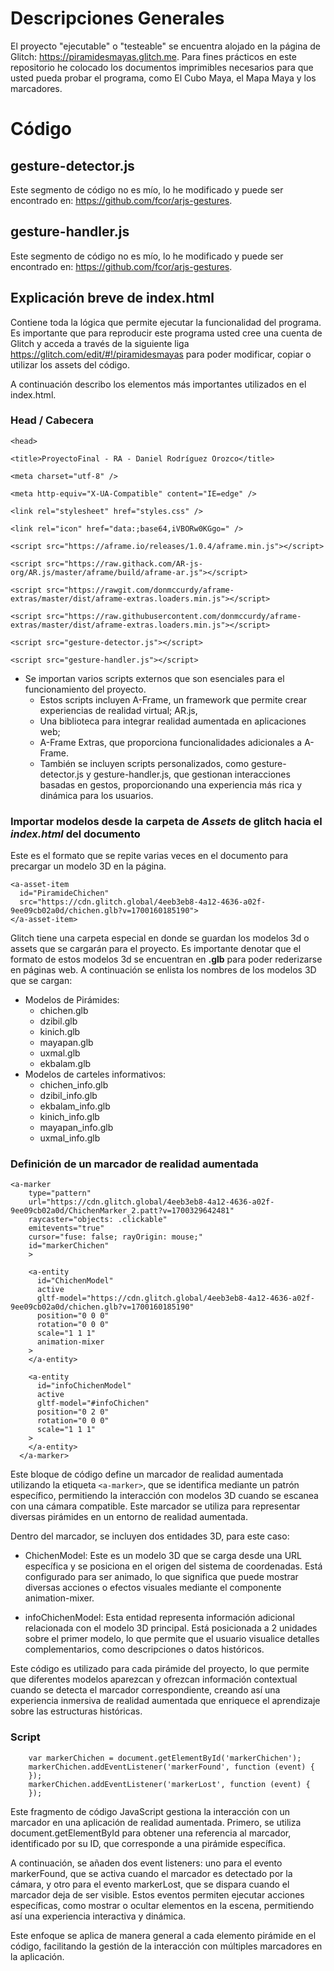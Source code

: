 # Descripciones Generales
El proyecto "ejecutable" o "testeable" se encuentra alojado en la página de Glitch: https://piramidesmayas.glitch.me. Para fines prácticos en este repositorio he colocado los documentos imprimibles necesarios para que usted pueda probar el programa, como El Cubo Maya, el Mapa Maya y los marcadores.

# Código
## gesture-detector.js
Este segmento de código no es mío, lo he modificado y puede ser encontrado en: https://github.com/fcor/arjs-gestures.

## gesture-handler.js
Este segmento de código no es mío, lo he modificado y puede ser encontrado en: https://github.com/fcor/arjs-gestures.

## Explicación breve de index.html
Contiene toda la lógica que permite ejecutar la funcionalidad del programa. Es importante que para reproducir este programa
usted cree una cuenta de Glitch y acceda a través de la siguiente liga https://glitch.com/edit/#!/piramidesmayas para poder 
modificar, copiar o utilizar los assets del código.

A continuación describo los elementos más importantes utilizados en el index.html.
### Head / Cabecera   
    <head>

    <title>ProyectoFinal - RA - Daniel Rodríguez Orozco</title>

    <meta charset="utf-8" />
    
    <meta http-equiv="X-UA-Compatible" content="IE=edge" />
    
    <link rel="stylesheet" href="styles.css" />
    
    <link rel="icon" href="data:;base64,iVBORw0KGgo=" />
   
    <script src="https://aframe.io/releases/1.0.4/aframe.min.js"></script>
    
    <script src="https://raw.githack.com/AR-js-org/AR.js/master/aframe/build/aframe-ar.js"></script>
    
    <script src="https://rawgit.com/donmccurdy/aframe-extras/master/dist/aframe-extras.loaders.min.js"></script>
    
    <script src="https://raw.githubusercontent.com/donmccurdy/aframe-extras/master/dist/aframe-extras.loaders.min.js"></script>        
    
    <script src="gesture-detector.js"></script>
   
    <script src="gesture-handler.js"></script>
* Se importan varios scripts externos que son esenciales para el funcionamiento del proyecto.
  * Estos scripts incluyen A-Frame, un framework que permite crear experiencias de realidad virtual; AR.js, 
  * Una biblioteca para integrar realidad aumentada en aplicaciones web;
  * A-Frame Extras, que proporciona funcionalidades adicionales a A-Frame.
  * También se incluyen scripts personalizados, como gesture-detector.js y gesture-handler.js, que gestionan interacciones basadas en gestos, proporcionando una experiencia 
    más rica y dinámica para los usuarios.

### Importar modelos desde la carpeta de *Assets* de glitch hacia el *index.html* del documento
Este es el formato que se repite varias veces en el documento para precargar un modelo 3D en la página.
<!----------------------------------------- MODELOS 3D DE PIRÁMIDES------------------>
    <a-asset-item
      id="PiramideChichen"
      src="https://cdn.glitch.global/4eeb3eb8-4a12-4636-a02f-9ee09cb02a0d/chichen.glb?v=1700160185190">
    </a-asset-item>
Glitch tiene una carpeta especial en donde se guardan los modelos 3d o assets que se cargarán para el proyecto. Es importante denotar que el formato de estos
modelos 3d se encuentran en **.glb** para poder rederizarse en páginas web.
A continuación se enlista los nombres de los modelos 3D que se cargan:
* Modelos de Pirámides:
  *  chichen.glb
  *  dzibil.glb
  *  kinich.glb
  *  mayapan.glb
  *  uxmal.glb
  *  ekbalam.glb
* Modelos de carteles informativos:
  *  chichen_info.glb
  *  dzibil_info.glb
  *  ekbalam_info.glb
  *  kinich_info.glb
  *  mayapan_info.glb
  *  uxmal_info.glb
### Definición de un marcador de realidad aumentada
    <a-marker
        type="pattern"
        url="https://cdn.glitch.global/4eeb3eb8-4a12-4636-a02f-9ee09cb02a0d/ChichenMarker_2.patt?v=1700329642481"
        raycaster="objects: .clickable"
        emitevents="true"
        cursor="fuse: false; rayOrigin: mouse;"
        id="markerChichen"
        >

        <a-entity
          id="ChichenModel"
          active
          gltf-model="https://cdn.glitch.global/4eeb3eb8-4a12-4636-a02f-9ee09cb02a0d/chichen.glb?v=1700160185190"
          position="0 0 0"
          rotation="0 0 0"
          scale="1 1 1"
          animation-mixer
        >
        </a-entity>
        
        <a-entity
          id="infoChichenModel"
          active
          gltf-model="#infoChichen"
          position="0 2 0"
          rotation="0 0 0"
          scale="1 1 1"
        >
        </a-entity>
      </a-marker>
Este bloque de código define un marcador de realidad aumentada utilizando la etiqueta `<a-marker>`, que se identifica mediante un patrón específico, permitiendo la interacción con modelos 3D cuando se escanea con una cámara compatible. Este marcador se utiliza para representar diversas pirámides en un entorno de realidad aumentada.

Dentro del marcador, se incluyen dos entidades 3D, para este caso:

* ChichenModel: Este es un modelo 3D que se carga desde una URL específica y se posiciona en el origen del sistema de coordenadas. Está configurado para ser animado, lo que significa que puede mostrar diversas acciones o efectos visuales mediante el componente animation-mixer.

* infoChichenModel: Esta entidad representa información adicional relacionada con el modelo 3D principal. Está posicionada a 2 unidades sobre el primer modelo, lo que permite que el usuario visualice detalles complementarios, como descripciones o datos históricos.

Este código es utilizado para cada pirámide del proyecto, lo que permite que diferentes modelos aparezcan y ofrezcan información contextual cuando se detecta el marcador correspondiente, creando así una experiencia inmersiva de realidad aumentada que enriquece el aprendizaje sobre las estructuras históricas.

### Script

        var markerChichen = document.getElementById('markerChichen');  
        markerChichen.addEventListener('markerFound', function (event) {
        });
        markerChichen.addEventListener('markerLost', function (event) {
        });
Este fragmento de código JavaScript gestiona la interacción con un marcador en una aplicación de realidad aumentada. Primero, se utiliza document.getElementById para obtener una referencia al marcador, identificado por su ID, que corresponde a una pirámide específica.

A continuación, se añaden dos event listeners: uno para el evento markerFound, que se activa cuando el marcador es detectado por la cámara, y otro para el evento markerLost, que se dispara cuando el marcador deja de ser visible. Estos eventos permiten ejecutar acciones específicas, como mostrar o ocultar elementos en la escena, permitiendo así una experiencia interactiva y dinámica.

Este enfoque se aplica de manera general a cada elemento pirámide en el código, facilitando la gestión de la interacción con múltiples marcadores en la aplicación.
